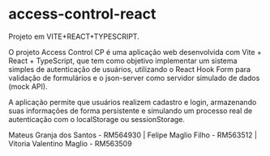 # access-control-react
Projeto em VITE+REACT+TYPESCRIPT.

O projeto Access Control CP é uma aplicação web desenvolvida com Vite + React + TypeScript, que tem como objetivo implementar um sistema simples de autenticação de usuários, utilizando o React Hook Form para validação de formulários e o json-server como servidor simulado de dados (mock API).

A aplicação permite que usuários realizem cadastro e login, armazenando suas informações de forma persistente e simulando um processo real de autenticação com o localStorage ou sessionStorage.

Mateus Granja dos Santos - RM564930 | Felipe Maglio Filho - RM563512 | Vitoria Valentino Maglio - RM563509 